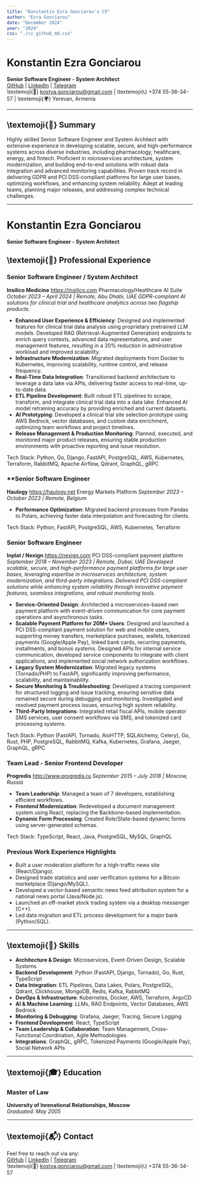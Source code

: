 ```yaml
---
title: "Konstantin Ezra Gonciarou's CV"
author: "Ezra Gonciarou"
date: "December 2024"
year: "2024"
css: "./cv_github_md.css"
---
```



# Konstantin Ezra Gonciarou

**Senior Software Engineer - System Architect**  
[GitHub](https://github.com/ezra-gocci) | [LinkedIn](https://www.linkedin.com/in/ezra-gocci) | [Telegram](tg://resolve?domain=EzraGocci)  
\textemoji{📧} kostya.gonciarou@gmail.com | \textemoji{📞} +374 55-36-34-57 | \textemoji{🌍} Yerevan, Armenia  

---

## \textemoji{📌} Summary  
Highly skilled Senior Software Engineer and System Architect with extensive experience in developing scalable, secure, and high-performance systems across diverse industries, including pharmacology, healthcare, energy, and fintech. Proficient in microservices architecture, system modernization, and building end-to-end solutions with robust data integration and advanced monitoring capabilities. Proven track record in delivering GDPR and PCI DSS-compliant platforms for large user bases, optimizing workflows, and enhancing system reliability. Adept at leading teams, planning major releases, and addressing complex technical challenges.

---

# Konstantin Ezra Gonciarou

**Senior Software Engineer - System Architect**  

## \textemoji{💼} Professional Experience  

### **Senior Software Engineer / System Architect**
**Insilico Medicine**
https://insilico.com
Pharmacology/Healthcare AI Suite
*October 2023 – April 2024 | Remote, Abu Dhabi, UAE*
*GDPR-compliant AI solutions for clinical trial and healthcare analytics across two flagship products.*
- **Enhanced User Experience & Efficiency**: Designed and implemented features for clinical trial data analysis using proprietary pretrained LLM models. Developed RAG (Retrieval-Augmented Generation) endpoints to enrich query contexts, advanced data representations, and user management features, resulting in a 20% reduction in administrative workload and improved scalability.
- **Infrastructure Modernization**: Migrated deployments from Docker to Kubernetes, improving scalability, runtime control, and release frequency.
- **Real-Time Data Integration**: Transitioned backend architecture to leverage a data lake via APIs, delivering faster access to real-time, up-to-date data.
- **ETL Pipeline Development**: Built robust ETL pipelines to scrape, transform, and integrate clinical trial data into a data lake. Enhanced AI model retraining accuracy by providing enriched and current datasets.
- **AI Prototyping**: Developed a clinical trial site selection prototype using AWS Bedrock, vector databases, and custom data enrichment, optimizing team workflows and project timelines.
- **Release Management & Production Monitoring**: Planned, executed, and monitored major product releases, ensuring stable production environments with proactive reporting and issue resolution.

Tech Stack: Python, Go, Django, FastAPI, PostgreSQL, AWS, Kubernetes, Terraform, RabbitMQ, Apache Airflow, Qdrant, GraphQL, gRPC

### **Senior Software Engineer
**Haulogy**
https://haulogy.net
Energy Markets Platform
*September 2023 – October 2023 | Remote, Belgium*
- **Performance Optimization**: Migrated backend processes from Pandas to Polars, achieving faster data interpolation and forecasting for clients.

Tech Stack: Python, FastAPI, PostgreSQL, AWS, Kubernetes, Terraform

### **Senior Software Engineer**
**Inplat / Nexign**
https://nexign.com
PCI DSS-compliant payment platform
*September 2018 – November 2023 | Remote, Dubai, UAE*
*Developed scalable, secure, and high-performance payment platforms for large user bases, leveraging expertise in microservices architecture, system modernization, and third-party integrations. Delivered PCI DSS-compliant solutions while enhancing system reliability through innovative payment features, seamless integrations, and robust monitoring tools.*

- **Service-Oriented Design**: Architected a microservices-based own payment platform with event-driven communication for core payment operations and asynchronous tasks.
- **Scalable Payment Platform for 20M+ Users**: Designed and launched a PCI DSS-compliant payment solution for web and mobile users, supporting money transfers, marketplace purchases, wallets, tokenized payments (Google/Apple Pay), linked bank cards, recurring payments, installments, and bonus systems. Designed APIs for internal service communication, developed service components to integrate with client applications, and implemented social network authorization workflows.
- **Legacy System Modernization**: Migrated legacy systems (Tornado/PHP) to FastAPI, significantly improving performance, scalability, and maintainability.
- **Secure Monitoring & Troubleshooting**: Developed a tracing component for structured logging and issue tracking, ensuring sensitive data remained secure during debugging and monitoring. Investigated and resolved payment process issues, ensuring high system reliability.
- **Third-Party Integrations**: Integrated retail fiscal APIs, mobile operator SMS services, user consent workflows via SMS, and tokenized card processing systems.

Tech Stack: Python (FastAPI, Tornado, AioHTTP, SQLAlchemy, Celery), Go, Rust, PHP, PostgreSQL, RabbitMQ, Kafka, Kubernetes, Grafana, Jaeger, GraphQL, gRPC

### **Team Lead - Senior Frontend Developer**
**Progredis**
http://www.progredis.ru
*September 2015 – July 2018 | Moscow, Russia*
- **Team Leadership**: Managed a team of 7 developers, establishing efficient workflows.
- **Frontend Modernization**: Redeveloped a document management system using React, replacing the Backbone-based implementation.
- **Dynamic Form Processing**: Created Role/State-based dynamic forms using server-generated schemas.

Tech Stack: TypeScript, React, Java, PostgreSQL, MySQL, GraphQL

### **Previous Work Experience Highlights**
- Built a user moderation platform for a high-traffic news site (React/Django).
- Designed trade statistics and user verification systems for a Bitcoin marketplace (Django/MySQL).
- Developed a vector-based semantic news feed attribution system for a national news portal (Java/Node.js).
- Launched an off-market stock trading system via a desktop messenger (C++).
- Led data migration and ETL process development for a major bank (Python/SQL).

---

## \textemoji{🎯} Skills  

- **Architecture & Design**: Microservices, Event-Driven Design, Scalable Systems
- **Backend Development**: Python (FastAPI, Django, Tornado), Go, Rust, TypeScript
- **Data Integration**: ETL Pipelines, Data Lakes, Polars, PostgreSQL, Qdrant, Clickhouse, MongoDB, Redis, Kafka, RabbitMQ
- **DevOps & Infrastructure**: Kubernetes, Docker, AWS, Terraform, ArgoCD
- **AI & Machine Learning**: LLMs, RAG Endpoints, Vector Databases, AWS Bedrock
- **Monitoring & Debugging**: Grafana, Jaeger, Tracing, Secure Logging
- **Frontend Development**: React, TypeScript
- **Team Leadership & Collaboration**: Team Management, Cross-Functional Coordination, Agile Methodologies
- **Integrations**: GraphQL, gRPC, Tokenized Payments (Google/Apple Pay), Social Network APIs

---

## \textemoji{🎓} Education  

### **Master of Law**
**University of Inrenational Relationships, Moscow**  
*Graduated: May 2005* 

---

## \textemoji{📬} Contact  

Feel free to reach out via any:  
[GitHub](https://github.com/ezra-gocci) | [LinkedIn](https://www.linkedin.com/in/ezra-gocci) | [Telegram](tg://resolve?domain=EzraGocci)  
\textemoji{📧} kostya.gonciarou@gmail.com | \textemoji{📞} +374 55-36-34-57